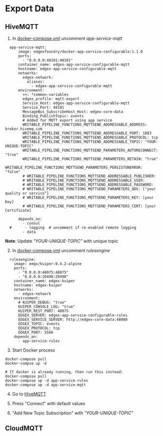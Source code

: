 # Export Data 
## HiveMQTT 
1. In [docker-compose.yml](docker-compose_step2.yml) uncomment _app-service-mqtt_ 
```
  app-service-mqtt:
      image: edgexfoundry/docker-app-service-configurable:1.1.0
      ports:
        - "0.0.0.0:48101:48101"
      container_name: edgex-app-service-configurable-mqtt
      hostname: edgex-app-service-configurable-mqtt
      networks:
        edgex-network:
          aliases:
            - edgex-app-service-configurable-mqtt
      environment:
        <<: *common-variables
        edgex_profile: mqtt-export
        Service_Host: edgex-app-service-configurable-mqtt
        Service_Port: 48101
        MessageBus_SubscribeHost_Host: edgex-core-data
        Binding_PublishTopic: events
        # Added for MQTT export using app service
        WRITABLE_PIPELINE_FUNCTIONS_MQTTSEND_ADDRESSABLE_ADDRESS: broker.hivemq.com
        WRITABLE_PIPELINE_FUNCTIONS_MQTTSEND_ADDRESSABLE_PORT: 1883
        WRITABLE_PIPELINE_FUNCTIONS_MQTTSEND_ADDRESSABLE_PROTOCOL: tcp
        WRITABLE_PIPELINE_FUNCTIONS_MQTTSEND_ADDRESSABLE_TOPIC: "YOUR-UNIQUE-TOPIC"
        WRITABLE_PIPELINE_FUNCTIONS_MQTTSEND_PARAMETERS_AUTORECONNECT: "true"
        WRITABLE_PIPELINE_FUNCTIONS_MQTTSEND_PARAMETERS_RETAIN: "true"
        WRITABLE_PIPELINE_FUNCTIONS_MQTTSEND_PARAMETERS_PERSISTONERROR: "false"
        # WRITABLE_PIPELINE_FUNCTIONS_MQTTSEND_ADDRESSABLE_PUBLISHER: 
        # WRITABLE_PIPELINE_FUNCTIONS_MQTTSEND_ADDRESSABLE_USER: 
        # WRITABLE_PIPELINE_FUNCTIONS_MQTTSEND_ADDRESSABLE_PASSWORD:
        # WRITABLE_PIPELINE_FUNCTIONS_MQTTSEND_PARAMETERS_QOS: ["your quality or service"]
        # WRITABLE_PIPELINE_FUNCTIONS_MQTTSEND_PARAMETERS_KEY: [your Key]  
        # WRITABLE_PIPELINE_FUNCTIONS_MQTTSEND_PARAMETERS_CERT: [your Certificate]

      depends_on:
        - consul
  #      - logging  # uncomment if re-enabled remote logging
        - data
```
**Note**: Update _"YOUR-UNIQUE-TOPIC"_ with unique topic 

2. In [docker-compose.yml](docker-compose_step2.yml) uncomment _rulesengine_
```
  rulesengine:
    image: emqx/kuiper:0.4.2-alpine
    ports:
      - "0.0.0.0:48075:48075"
      - "0.0.0.0:20498:20498"
    container_name: edgex-kuiper
    hostname: edgex-kuiper
    networks:
      - edgex-network
    environment:
      # KUIPER_DEBUG: "true"
      KUIPER_CONSOLE_LOG: "true"
      KUIPER_REST_PORT: 48075
      EDGEX_SERVER: edgex-app-service-configurable-rules
      EDGEX_SERVICE_SERVER: http://edgex-core-data:48080
      EDGEX_TOPIC: events
      EDGEX_PROTOCOL: tcp
      EDGEX_PORT: 5566
    depends_on:
      - app-service-rules
```

3. Start Docker process 
```
docker-compose pull 
docker-compse up -d 

# If docker is already running, then run this instead: 
docker-compose pull 
docker-compose up -d app-service-rules 
docker-compose up -d app-service-mqtt
```

4. Go to [HiveMQTT](http://www.hivemq.com/demos/websocket-client/) 

5. Press "Connect" with default values

7. "Add New Topic Subscription" with _"YOUR-UNIQUE-TOPIC"_

## CloudMQTT

